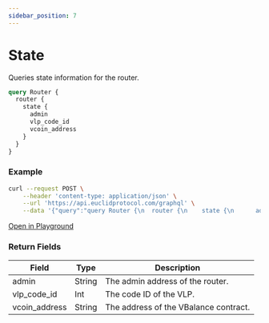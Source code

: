 ```yaml
---
sidebar_position: 7
---
```

# State
Queries state information for the router.

```graphql
query Router {
  router {
    state {
      admin
      vlp_code_id
      vcoin_address
    }
  }
}
```
### Example

```bash
curl --request POST \
    --header 'content-type: application/json' \
    --url 'https://api.euclidprotocol.com/graphql' \
    --data '{"query":"query Router {\n  router {\n    state {\n      admin\n      vlp_code_id\n      vcoin_address\n    }\n  }\n}"}'

```

[Open in Playground](https://api.euclidprotocol.com/?explorerURLState=N4IgJg9gxgrgtgUwHYBcQC4QEcYIE4CeABAEoQwr5HAA6SRRe5le1dDDAzigIaVv0ODHmDgBLJOyFEAbgBsADgH0oEMAiViwUoTNUSlIsHgSdOOogF8p1pJZAAaEDJ54xPAEZzTGECEtAA)


### Return Fields

| Field                  | Type   | Description                                             |
|------------------------|--------|---------------------------------------------------------|
| admin                  | String | The admin address of the router.                        |
| vlp_code_id            | Int    | The code ID of the VLP.                                 |
| vcoin_address          | String | The address of the VBalance contract.                      |